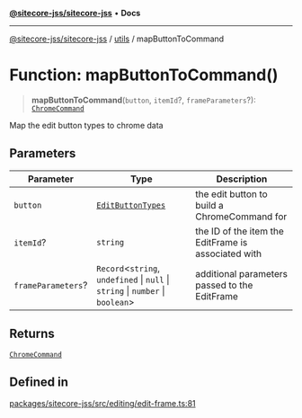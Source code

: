 [**@sitecore-jss/sitecore-jss**](../../README.md) • **Docs**

***

[@sitecore-jss/sitecore-jss](../../README.md) / [utils](../README.md) / mapButtonToCommand

# Function: mapButtonToCommand()

> **mapButtonToCommand**(`button`, `itemId`?, `frameParameters`?): [`ChromeCommand`](../type-aliases/ChromeCommand.md)

Map the edit button types to chrome data

## Parameters

| Parameter | Type | Description |
| ------ | ------ | ------ |
| `button` | [`EditButtonTypes`](../type-aliases/EditButtonTypes.md) | the edit button to build a ChromeCommand for |
| `itemId`? | `string` | the ID of the item the EditFrame is associated with |
| `frameParameters`? | `Record`\<`string`, `undefined` \| `null` \| `string` \| `number` \| `boolean`\> | additional parameters passed to the EditFrame |

## Returns

[`ChromeCommand`](../type-aliases/ChromeCommand.md)

## Defined in

[packages/sitecore-jss/src/editing/edit-frame.ts:81](https://github.com/Sitecore/jss/blob/20c393219fcc37eebfc5f9ac86576745ab661982/packages/sitecore-jss/src/editing/edit-frame.ts#L81)
